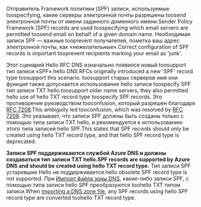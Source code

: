 <span data-ttu-id="7b010-101">Отправитель Framework политики (SPF) записи, используемые toospecifying, какие серверы электронной почты разрешены toosend электронной почты от имени заданного доменного имени.</span><span class="sxs-lookup"><span data-stu-id="7b010-101">Sender Policy Framework (SPF) records are used toospecifying which email servers are permitted toosend email on behalf of a given domain name.</span></span>  <span data-ttu-id="7b010-102">Необходимая записи SPF — важные tooprevent получателей, пометка ваш адрес электронной почты, как «нежелательные».</span><span class="sxs-lookup"><span data-stu-id="7b010-102">Correct configuration of SPF records is important tooprevent recipients marking your email as 'junk'.</span></span>

<span data-ttu-id="7b010-103">Этот сценарий Hello RFC DNS изначально появился новый toosupport тип записи «SPF».</span><span class="sxs-lookup"><span data-stu-id="7b010-103">hello DNS RFCs originally introduced a new 'SPF' record type toosupport this scenario.</span></span> <span data-ttu-id="7b010-104">toosupport старых серверов имя они функция также допускается использование hello записи toospecify SPF тип записи TXT hello.</span><span class="sxs-lookup"><span data-stu-id="7b010-104">toosupport older name servers, they also permitted hello use of hello TXT record type toospecify SPF records.</span></span>  <span data-ttu-id="7b010-105">Это противоречие руководством tooconfusion, который разрешен благодаря [RFC 7208](http://tools.ietf.org/html/rfc7208#section-3.1).</span><span class="sxs-lookup"><span data-stu-id="7b010-105">This ambiguity led tooconfusion, which was resolved by [RFC 7208](http://tools.ietf.org/html/rfc7208#section-3.1).</span></span>  <span data-ttu-id="7b010-106">Это указывает, что записи SPF должны быть созданы только с помощью типа записи TXT hello, и рекомендуется к использованию этого типа записей hello SPF.</span><span class="sxs-lookup"><span data-stu-id="7b010-106">This states that SPF records should only be created using hello TXT record type, and that hello SPF record type is deprecated.</span></span>

<span data-ttu-id="7b010-107">**Записи SPF поддерживаются службой Azure DNS и должны создаваться тип записи TXT hello.**</span><span class="sxs-lookup"><span data-stu-id="7b010-107">**SPF records are supported by Azure DNS and should be created using hello TXT record type.**</span></span> <span data-ttu-id="7b010-108">Тип записи SPF устаревшие Hello не поддерживается.</span><span class="sxs-lookup"><span data-stu-id="7b010-108">hello obsolete SPF record type is not supported.</span></span> <span data-ttu-id="7b010-109">При [Импорт файла зоны DNS](../articles/dns/dns-import-export.md), какие-либо записи SPF, с помощью типа записи hello SPF преобразуются toohello TXT типом записи.</span><span class="sxs-lookup"><span data-stu-id="7b010-109">When [importing a DNS zone file](../articles/dns/dns-import-export.md), any SPF records using hello SPF record type are converted toohello TXT record type.</span></span>
